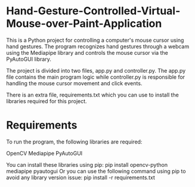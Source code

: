 # Hand-Gesture-Controlled-Virtual-Mouse-over-Paint-Application
This is a Python project for controlling a computer's mouse cursor using hand gestures. The program recognizes hand gestures through a webcam using the Mediapipe library and controls the mouse cursor via the PyAutoGUI library.

The project is divided into two files, app.py and controller.py. The app.py file contains the main program logic while controller.py is responsible for handling the mouse cursor movement and click events.

There is an extra file, requirements.txt which you can use to install the libraries required for this project.

 # Requirements
To run the program, the following libraries are required:

OpenCV
Mediapipe
PyAutoGUI

You can install these libraries using pip:
pip install opencv-python mediapipe pyautogui
Or you can use the following command using pip to avoid any library version issue:
pip install -r requirements.txt
